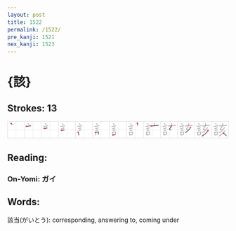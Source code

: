 ```yaml
---
layout: post
title: 1522
permalink: /1522/
pre_kanji: 1521
nex_kanji: 1523
---
```


# {該}

## Strokes: 13

<div class="stroke"><img src="../images/E8A9B2.png" /></div>

## Reading:

### On-Yomi: ガイ

## Words:

該当(がいとう): corresponding, answering to, coming under
